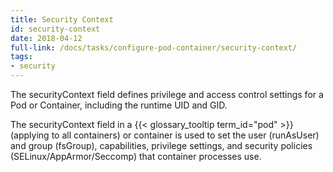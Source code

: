 ```yaml
---
title: Security Context
id: security-context
date: 2018-04-12
full-link: /docs/tasks/configure-pod-container/security-context/
tags:
- security 
---
```

 The securityContext field defines privilege and access control settings for a Pod or Container, including the runtime UID and GID.

<!--more--> 

The securityContext field in a {{< glossary_tooltip term_id="pod" >}} (applying to all containers) or container is used to set the user (runAsUser) and group (fsGroup), capabilities, privilege settings, and security policies (SELinux/AppArmor/Seccomp) that container processes use.

